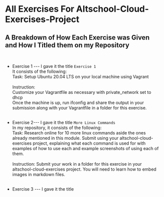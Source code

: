  # All Exercises For Altschool-Cloud-Exercises-Project #
 
## A Breakdown of How Each Exercise was Given and How I Titled them on my Repository ##
<br>

* Exercise 1  --- I gave it the title ``` Exercise 1 ``` <br>
It consists of the following: <br>
Task: Setup Ubuntu 20.04 LTS on your local machine using Vagrant<br><br>
Instruction: <br>
Customize your Vagrantfile as necessary with private_network set to dhcp <br>
Once the machine is up, run ifconfig and share the output in your submission along with your Vagrantfile in a folder for this exercise. <br><br>

* Exercise 2--- I gave it the title ``` More Linux Commands ``` <br>
In my repository, it consists of the following: <br>
Task: Research online for 10 more linux commands aside the ones already mentioned in this module. Submit using your altschool-cloud-exercises project, explaining what each command is used for with examples of how to use each and example screenshots of using each of them. <br><br>
Instruction: Submit your work in a folder for this exercise in your altschool-cloud-exercises project. You will need to learn how to embed images in markdown files. <br><br>

* Exercise 3 --- I gave it the title ``` ```

